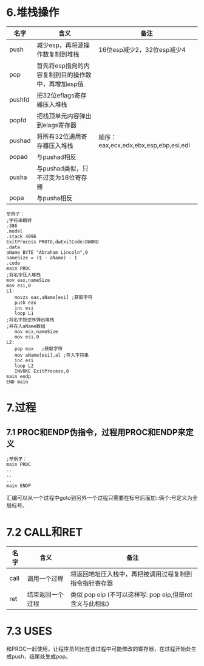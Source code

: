 # 6.堆栈操作

| 名字   | 含义                                               | 备注                                  |
| ------ | -------------------------------------------------- | ------------------------------------- |
| push   | 减少esp，再将源操作数复制到堆栈                    | 16位esp减少2，32位esp减少4            |
| pop    | 首先将esp指向的内容复制到目的操作数中，再增加esp值 |                                       |
| pushfd | 把32位eflags寄存器压入堆栈                         |                                       |
| popfd  | 把栈顶单元内容弹出到elags寄存器                    |                                       |
| pushad | 将所有32位通用寄存器压入堆栈                       | 顺序：eax,ecx,edx,ebx,esp,ebp,esi,edi |
| popad  | 与pushad相反                                       |                                       |
| pusha  | 与pushad类似，只不过变为16位寄存器                 |                                       |
| popa   | 与pusha相反                                        |                                       |

```assembly
举例子：
;字符串翻转
.386
.model
.stack 4096
ExitProcess PROTO,dwExitCode:DWORD
.data
aName BYTE "Abraham Lincoln",0
nameSize = ($ - aName) - 1
.code
main PROC
;将名字压入堆栈
mov eax,nameSize
mov esi,0
L1:
   movzx eax,aName[esi] ;获取字符
   push eax
   inc esi
   loop L1
;将名字按逆序弹出堆栈
;并存入aName数组
   mov ecx,nameSize
   mov esi,0
L2:
   pop eax   ;获取字符
   mov aName[esi],al ;存入字符串
   inc esi
   loop L2
   INVOKE ExitProcess,0
main endp
END main
```

# 7.过程

## 7.1 PROC和ENDP伪指令，过程用PROC和ENDP来定义

```assembly
;举例子：
main PROC
..
..
..
main ENDP
```

汇编可以从一个过程中goto到另外一个过程只需要在标号后面加::俩个:号定义为全局标号。

# 7.2 CALL和RET

| 名字 | 含义             | 备注                                                      |
| ---- | ---------------- | --------------------------------------------------------- |
| call | 调用一个过程     | 将返回地址压入栈中，再把被调用过程复制到指令指针寄存器    |
| ret  | 结束返回一个过程 | 类似 pop eip  (不可以这样写: pop eip,但是ret含义与此相似) |

# 7.3 USES

和PROC一起使用，让程序员列出在该过程中可能修改的寄存器，在过程开始处生成push，结尾处生成pop。